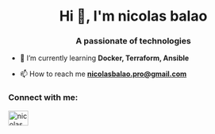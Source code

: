 <h1 align="center">Hi 👋, I'm nicolas balao</h1>
<h3 align="center">A passionate of technologies</h3>

- 🌱 I’m currently learning **Docker, Terraform, Ansible**

- 📫 How to reach me **nicolasbalao.pro@gmail.com**

<h3 align="left">Connect with me:</h3>
<p align="left">
<a href="https://linkedin.com/in/nicolas balao" target="blank"><img align="center" src="https://raw.githubusercontent.com/rahuldkjain/github-profile-readme-generator/master/src/images/icons/Social/linked-in-alt.svg" alt="nicolas balao" height="30" width="40" /></a>
</p>
